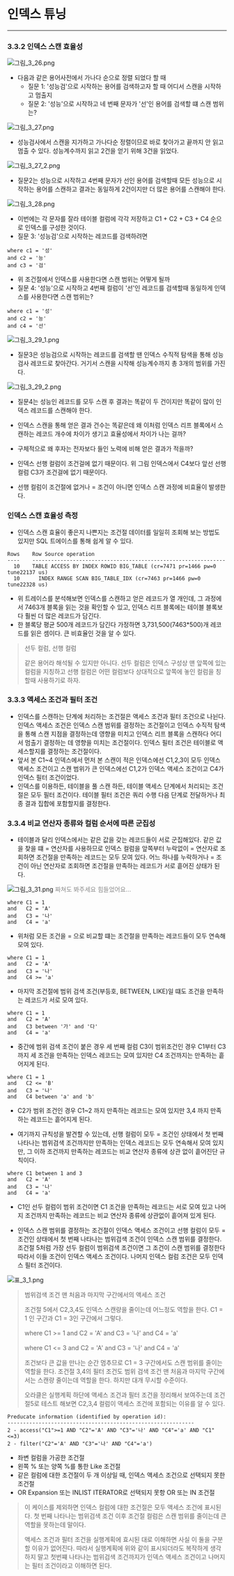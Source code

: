 # 인덱스 튜닝

---

### 3.3.2 인덱스 스캔 효율성

![그림_3_26.png](image%2F%EA%B7%B8%EB%A6%BC_3_26.png)


 - 다음과 같은 용어사전에서 가나다 순으로 정렬 되었다 할 때
   - 질문 1: '성능검'으로 시작하는 용어를 검색하고자 할 때 어디서 스캔을 시작하고 멈출지
   - 질문 2: '성능'으로 시작하고 네 번째 문자가 '선'인 용어를 검색할 떄 스캔 범위는?

![그림_3_27.png](image%2F%EA%B7%B8%EB%A6%BC_3_27.png)

 - 성능검사에서 스캔을 지가하고 가나다순 정렬이므로 바로 찾아가고 끝까지 안 읽고 멈출 수 있다. 성능계수까지 읽고 2건을 얻기 위해 3건을 읽었다.

![그림_3_27_2.png](image%2F%EA%B7%B8%EB%A6%BC_3_27_2.png)

 - 질문2는 성능으로 시작하고 4번째 문자가 선인 용어를 검색할때 모든 성능으로 시작하는 용어를 스캔하고 결과는 동일하게 2건이지만 더 많은 용어를 스캔해야 한다.

![그림_3_28.png](image%2F%EA%B7%B8%EB%A6%BC_3_28.png)
 - 이번에는 각 문자를 잘라 테이블 컬럼에 각각 저장하고 C1 + C2 + C3 + C4 순으로 인덱스를 구성한 것이다.
 - 질문 3: '성능검'으로 시작하는 레코드를 검색하려면
```oracle-sql
where c1 = '성'
and c2 = '능'
and c3 = '검'
```

 - 위 조건절에서 인덱스를 사용한다면 스캔 범위는 어떻게 될까
 - 질문 4: '성능'으로 시작하고 4번째 컬럼이 '선'인 레코드를 검색할때 동일하게 인덱스를 사용한다면 스캔 범위는?
```oracle-sql
where c1 = '성'
and c2 = '능'
and c4 = '선'
```

![그림_3_29_1.png](image%2F%EA%B7%B8%EB%A6%BC_3_29_1.png)

 - 질문3은 성능검으로 시작하는 레코드를 검색할 땐 인덱스 수직적 탐색을 통해 성능검사 레코드로 찾아간다. 거기서 스캔을 시작해 성능계수까지 총 3개의 범위를 가진다. 

![그림_3_29_2.png](image%2F%EA%B7%B8%EB%A6%BC_3_29_2.png)

 - 질문4는 성능인 레코드를 모두 스캔 후 결과는 똑같이 두 건이지만 똑같이 많이 인덱스 레코드를 스캔해야 한다.

 - 인덱스 스캔을 통해 얻은 결과 건수는 똑같은데 왜 이처럼 인덱스 리프 블록에서 스캔하는 레코드 개수에 차이가 생기고 효율성에서 차이가 나는 걸까?
 - 구체적으로 왜 후자는 전자보다 들인 노력에 비해 얻은 결과가 적을까?
 - 인덱스 선행 컬럼이 조건걸에 없기 때문이다. 위 그림 인덱스에서 C4보다 앞선 선행 컬럼 C3가 조건걸에 없기 때문이다.
 - 선행 컬럼이 조건절에 없거나 = 조건이 아니면 인덱스 스캔 과정에 비효율이 발생한다.


### 인덱스 스캔 효율성 측정
 - 인덱스 스캔 효율이 좋은지 나쁜지는 조건절 데이터를 일일히 조회해 보는 방법도 있지만 SQL 트에이스를 통해 쉽게 알 수 있다.
```postgres-sql
Rows    Row Source operation
----    --------------------------------------------------------------
  10    TABLE ACCESS BY INDEX ROWID BIG_TABLE (cr=7471 pr=1466 pw=0 tune22137 us)
  10      INDEX RANGE SCAN BIG_TABLE_IDX (cr=7463 pr=1466 pw=0 tune22328 us)
```

 - 위 트레이스를 분석해보면 인덱스를 스캔하고 얻은 레코드가 열 개인데, 그 과정에서 7463개 블록을 읽는 것을 확인할 수 있고, 인덱스 리프 블록에는 테이블 블록보다 훨씬 더 많은 레코드가 담긴다.
 - 한 블록당 평균 500개 레코드가 담긴다 가정하면 3,731,500(7463*500)개 레코드를 읽은 셈이다. 큰 비효율인 것을 알 수 있다.

> 선두 컬럼, 선행 컬럼
> 
> 같은 용어라 해석될 수 있지만 아니다. 선두 컬럼은 인덱스 구성상 맨 앞쪽에 있는 컬럼을 지칭하고 선행 컬럼은 어떤 컬럼보다 상대적으로 앞쪽에 놓인 컬럼을 칭할때 사용하기로 하자.

### 3.3.3 액세스 조건과 필터 조건

 - 인덱스를 스캔하는 단계에 처리하는 조건절은 액세스 조건과 필터 조건으로 나뉜다. 인덱스 액세스 조건은 인덱스 스캔 범위를 결정하는 조건절이고 인덱스 수직적 탐색을 통해 스캔 지점을 결정하는데 영향을 미치고 인덱스 리프 블록을 스캔하다 어디서 멈출기 결정하는 데 영향을 미치는 조건절이다. 인덱스 필터 조건은 테이블로 액세스할지를 결정하는 조건절이다.
 - 앞서 본 C1~4 인덱스에서 먼저 본 스캔이 적은 인덱스에선 C1,2,3이 모두 인덱스 액세스 조건이고 스캔 범위가 큰 인덱스에선 C1,2가 인덱스 액세스 조건이고 C4가 인덱스 필터 조건이었다.
 - 인덱스를 이용하든, 테이블을 풀 스캔 하든, 테이블 액세스 단계에서 처리되는 조건절은 모두 필터 조건이다. 테이블 필터 조건은 쿼리 수행 다음 단계로 전달하거나 최종 결과 집합에 포함할지를 결정한다.

### 3.3.4 비교 연산자 종류와 컬럼 순서에 따른 군집성
 - 테이블과 달리 인덱스에서는 같은 값을 갖는 레코드들이 서로 군집해있다. 같은 값을 찾을 떄 = 연산자를 사용하므로 인덱스 컬럼을 앞쪽부터 누락없이 = 연산자로 조회하면 조건절을 만족하는 레코드는 모두 모여 있다. 어느 하나를 누락하거나 = 조건이 아닌 연산자로 조회하면 조건절을 만족하는 레코드가 서로 흩어진 상태가 된다.

![그림_3_31.png](image%2F%EA%B7%B8%EB%A6%BC_3_31.png)
<span style="opacity:0.5">짜쳐도 봐주세요 힘들었어요...</span>


```postgres-sql
where C1 = 1
and   C2 = 'A'
and   C3 = '나'
and   C4 = 'a'
```

 - 위처럼 모든 조건을 = 으로 비교할 떄는 조건절을 만족하는 레코드들이 모두 연속해 모여 있다.


```postgres-sql
where C1 = 1
and   C2 = 'A'
and   C3 = '나'
and   C4 >= 'a'
```

 - 마지막 조건절에 범위 검색 조건(부등호, BETWEEN, LIKE)일 떄도 조건을 만족하는 레코드가 서로 모여 있다.

```postgres-sql
where C1 = 1
and   C2 = 'A'
and   C3 between '가' and '다'
and   C4 = 'a'
```

 - 중간에 범위 검색 조건이 붙은 경우 세 번째 컬럼 C3이 범위조건인 경우 C1부터 C3까지 세 조건을 만족하는 인덱스 레코드는 모여 있지만 C4 조건까지는 만족하는 흩어지게 된다.

```postgres-sql
where C1 = 1
and   C2 <= 'B'
and   C3 = '나'
and   C4 between 'a' and 'b'
```
 - C2가 범위 조건인 경우 C1~2 까지 만족하는 레코드는 모여 있지만 3,4 까지 만족하는 레코드는 흩어지게 된다.

 - 여기까지 규칙성을 발견할 수 있는데, 선행 컬럼이 모두 = 조건인 상태에서 첫 번째 나타나는 범위검색 조건까지만 만족하는 인덱스 레코드는 모두 연속해서 모여 있지만, 그 이하 조건까지 만족하는 레코드는 비교 연산자 종류에 상관 없이 흩어진단 규칙이다.

```postgres-sql
where C1 between 1 and 3
and   C2 = 'A'
and   C3 = '나'
and   C4 = 'a'
```
 - C1인 선두 컬럼이 범위 조건이면 C1 조건을 만족하는 레코드는 서로 모여 있고 나머지 조건까지 만족하는 레코드는 비교 연산자 종류에 상관없이 흩어져 있게 된다.

 - 인덱스 스캔 범위를 결정하는 조건절이 인덱스 액세스 조건이고 선행 컬럼이 모두 = 조건인 상태에서 첫 번째 나타나는 범위검색 조건이 인덱스 스캔 범위를 결정한다. 조건절 5처럼 가장 선두 컬럼이 범위검색 조건이면 그 조건이 스캔 범위를 결정한다 따라서 이들 조건이 인덱스 액세스 조건이다. 나머지 인덱스 컬럼 조건은 모두 인덱스 필터 조건이다.


![표_3_1.png](image%2F%ED%91%9C_3_1.png)


> 범위검색 조건 맨 처음과 마지막 구간에서의 액세스 조건
> 
> 조건절 5에서 C2,3,4도 인덱스 스캔량을 줄이는데 어느정도 역할을 한다. C1 = 1 인 구간과 C1 = 3인 구간에서 그렇다.
>
> where C1 >= 1 and   C2 = 'A' and   C3 = '나' and   C4 = 'a'
> 
> where C1 <= 3 and   C2 = 'A' and   C3 = '나' and   C4 = 'a'
> 
> 조건보다 큰 값을 만나는 순간 멈추므로 C1 = 3 구간에서도 스캔 범위를 줄이는 역할을 한다. 조건절 3,4의 필터 조건도 범위 검색 조건 맨 처음과 마지막 구간에서는 스캔량 줄이는데 역할을 한다. 하지만 대개 무시할 수준이다.
> 
> 오라클은 실행계획 하단에 액세스 조건과 필터 조건을 정리해서 보여주는데 조건절5로 테스트 해보면 C2,3,4 컬럼이 액세스 조건에 포함되는 이유를 알 수 있다.

```oracle-sql
Preducate information (identified by operation id):
------------------------------------------------------------
2 - access("C1">=1 AND "C2"='A' AND "C3"='나' AND "C4"='a' AND "C1"<=3)
2 - filter("C2"='A' AND "C3"='나' AND "C4"='a')
```

 - 좌변 컬럼을 가공한 조건절
 - 왼쪽 % 또는 양쪽 %를 통한 Like 조건절
 - 같은 컬럼에 대한 조건절이 두 개 이상일 때, 인덱스 액세스 조건으로 선택되지 못한 조건절
 - OR Expansion 또는 INLIST ITERATOR로 선택되지 못항 OR 또는 IN 조건절

> 이 케이스를 제외하면 인덱스 컬럼에 대한 조건절은 모두 액세스 조건에 표시된다. 첫 번째 나타나는 범위검색 조건 이후 조건절 컬럼은 스캔 범위를 줄이는데 큰 역할을 못하는데 말이다.
> 
> 액세스 조건과 필터 조건을 실행계획에 효시된 대로 이해하면 사실 이 둘을 구분할 이유가 없어진다. 따라서 실행계획에 위와 같이 표시되더라도 복작하게 생각하지 말고 첫번쨰 나타나는 범위검색 조건까지가 인덱스 액세스 조건이고 나머지는 필터 조건이라고 이해하면 된다.
